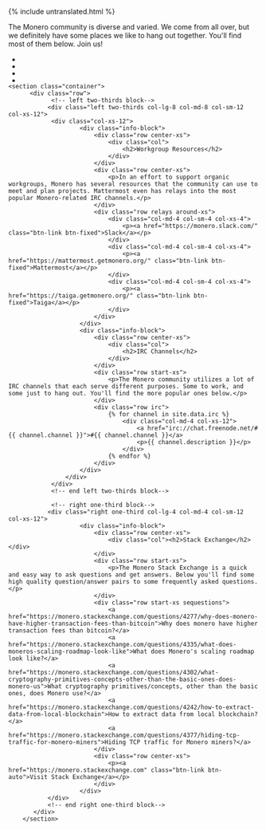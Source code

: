 {% include untranslated.html %}
<div markdown="1" class="text-center container description">
The Monero community is diverse and varied. We come from all over, but we definitely have some places we like to hang out together. You'll find most of them below. Join us!
</div>

<div class="hangouts">
    <section class="container">   
        <ul class="row center-xs">
            <li>
                <a href="https://twitter.com/monerocurrency" target="_blank" rel="noreferrer noopener"><div class="social-icon twitter"></div></a>
            </li>
            <li>
                <a href="https://reddit.com/r/monero" target="_blank" rel="noreferrer noopener"><div class="social-icon reddit"></div></a>
            </li>
            <li>
                <a href="https://www.facebook.com/monerocurrency/" target="_blank" rel="noreferrer noopener"><div class="social-icon facebook"></div></a>
            </li>
            <li>
                <a href="https://github.com/monero-project" target="_blank" rel="noreferrer noopener"><div class="social-icon github"></div></a>
            </li>
        </ul>
    </section>

    <section class="container">
          <div class="row">
                <!-- left two-thirds block-->
               <div class="left two-thirds col-lg-8 col-md-8 col-sm-12 col-xs-12">
                <div class="col-xs-12">
                        <div class="info-block">
                            <div class="row center-xs">
                                <div class="col">
                                    <h2>Workgroup Resources</h2>
                                </div>
                            </div>
                            <div class="row center-xs">
                                <p>In an effort to support organic workgroups, Monero has several resources that the community can use to meet and plan projects. Mattermost even has relays into the most popular Monero-related IRC channels.</p>
                            </div>
                            <div class="row relays around-xs">
                                <div class="col-md-4 col-sm-4 col-xs-4">
                                    <p><a href="https://monero.slack.com/" class="btn-link btn-fixed">Slack</a></p>
                                </div>
                                <div class="col-md-4 col-sm-4 col-xs-4">
                                    <p><a href="https://mattermost.getmonero.org/" class="btn-link btn-fixed">Mattermost</a></p>
                                </div>
                                <div class="col-md-4 col-sm-4 col-xs-4">
                                    <p><a href="https://taiga.getmonero.org/" class="btn-link btn-fixed">Taiga</a></p>
                                </div>
                            </div>
                        </div>
                        <div class="info-block">
                            <div class="row center-xs">
                                <div class="col">
                                    <h2>IRC Channels</h2>
                                </div>
                            </div>
                            <div class="row start-xs">
                                <p>The Monero community utilizes a lot of IRC channels that each serve different purposes. Some to work, and some just to hang out. You'll find the more popular ones below.</p>
                            </div>
                            <div class="row irc">
                                {% for channel in site.data.irc %}
                                    <div class="col-md-4 col-xs-12">
                                        <a href="irc://chat.freenode.net/#{{ channel.channel }}">#{{ channel.channel }}</a>
                                        <p>{{ channel.description }}</p>
                                    </div>
                                {% endfor %}
                            </div>
                        </div>
                    </div>
                </div>
                <!-- end left two-thirds block-->

                <!-- right one-third block-->
               <div class="right one-third col-lg-4 col-md-4 col-sm-12 col-xs-12">
                        <div class="info-block">
                            <div class="row center-xs">
                                <div class="col"><h2>Stack Exchange</h2></div>
                            </div>
                            <div class="row start-xs">
                                <p>The Monero Stack Exchange is a quick and easy way to ask questions and get answers. Below you'll find some high quality question/answer pairs to some frequently asked questions.</p>
                            </div>
                            <div class="row start-xs sequestions">
                                <a href="https://monero.stackexchange.com/questions/4277/why-does-monero-have-higher-transaction-fees-than-bitcoin">Why does monero have higher transaction fees than bitcoin?</a>
                                <a href="https://monero.stackexchange.com/questions/4335/what-does-moneros-scaling-roadmap-look-like">What does Monero's scaling roadmap look like?</a>
                                <a href="https://monero.stackexchange.com/questions/4302/what-cryptography-primitives-concepts-other-than-the-basic-ones-does-monero-us">What cryptography primitives/concepts, other than the basic ones, does Monero use?</a>
                                <a href="https://monero.stackexchange.com/questions/4242/how-to-extract-data-from-local-blockchain">How to extract data from local blockchain?</a>
                                <a href="https://monero.stackexchange.com/questions/4377/hiding-tcp-traffic-for-monero-miners">Hiding TCP traffic for Monero miners?</a>
                            </div>  
                            <div class="row center-xs">
                                <p><a href="https://monero.stackexchange.com" class="btn-link btn-auto">Visit Stack Exchange</a></p>
                            </div>
                        </div>
               </div>
               <!-- end right one-third block-->
           </div>
        </section>

</div>
